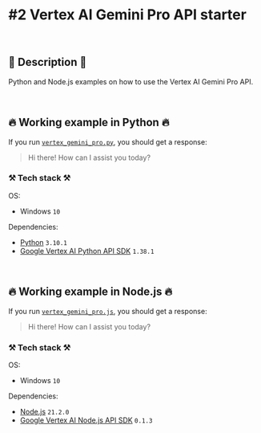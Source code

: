 # #2 Vertex AI Gemini Pro API starter

<br>

## 📖 Description 📖

Python and Node.js examples on how to use the Vertex AI Gemini Pro API.

<br>

## 🔥 Working example in Python 🔥

If you run [`vertex_gemini_pro.py`](https://github.com/rokbenko/ai-playground/blob/main/gemini-tutorials/2-Vertex_AI_Gemini_Pro_API_starter/vertex_gemini_pro.py), you should get a response:

> Hi there! How can I assist you today?

### ⚒️ Tech stack ⚒️

OS:

- Windows `10`

Dependencies:

- [Python](https://www.python.org/) `3.10.1`
- [Google Vertex AI Python API SDK](https://pypi.org/project/vertexai/) `1.38.1`

<br>

## 🔥 Working example in Node.js 🔥

If you run [`vertex_gemini_pro.js`](https://github.com/rokbenko/ai-playground/blob/main/gemini-tutorials/2-Vertex_AI_Gemini_Pro_API_starter/vertex_gemini_pro.js), you should get a response:

> Hi there! How can I assist you today?

### ⚒️ Tech stack ⚒️

OS:

- Windows `10`

Dependencies:

- [Node.js](https://nodejs.org/en) `21.2.0`
- [Google Vertex AI Node.js API SDK](https://www.npmjs.com/package/@google-cloud/vertexai) `0.1.3`
